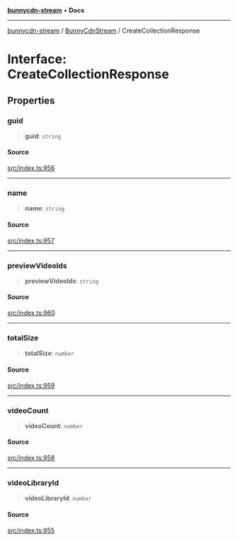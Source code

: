 [**bunnycdn-stream**](../../../README.md) • **Docs**

***

[bunnycdn-stream](../../../globals.md) / [BunnyCdnStream](../README.md) / CreateCollectionResponse

# Interface: CreateCollectionResponse

## Properties

### guid

> **guid**: `string`

#### Source

[src/index.ts:956](https://github.com/dan-online/bunnycdn-stream/blob/616be292d397c50e1db742e88f1022206d23e14f/src/index.ts#L956)

***

### name

> **name**: `string`

#### Source

[src/index.ts:957](https://github.com/dan-online/bunnycdn-stream/blob/616be292d397c50e1db742e88f1022206d23e14f/src/index.ts#L957)

***

### previewVideoIds

> **previewVideoIds**: `string`

#### Source

[src/index.ts:960](https://github.com/dan-online/bunnycdn-stream/blob/616be292d397c50e1db742e88f1022206d23e14f/src/index.ts#L960)

***

### totalSize

> **totalSize**: `number`

#### Source

[src/index.ts:959](https://github.com/dan-online/bunnycdn-stream/blob/616be292d397c50e1db742e88f1022206d23e14f/src/index.ts#L959)

***

### videoCount

> **videoCount**: `number`

#### Source

[src/index.ts:958](https://github.com/dan-online/bunnycdn-stream/blob/616be292d397c50e1db742e88f1022206d23e14f/src/index.ts#L958)

***

### videoLibraryId

> **videoLibraryId**: `number`

#### Source

[src/index.ts:955](https://github.com/dan-online/bunnycdn-stream/blob/616be292d397c50e1db742e88f1022206d23e14f/src/index.ts#L955)
